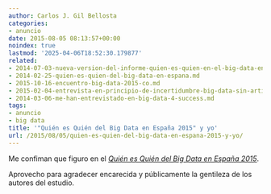 ```yaml
---
author: Carlos J. Gil Bellosta
categories:
- anuncio
date: 2015-08-05 08:13:57+00:00
noindex: true
lastmod: '2025-04-06T18:52:30.179877'
related:
- 2014-07-03-nueva-version-del-informe-quien-es-quien-en-el-big-data-en-espana.md
- 2014-02-25-quien-es-quien-del-big-data-en-espana.md
- 2015-10-16-encuentro-big-data-2015-co.md
- 2015-02-04-entrevista-en-principio-de-incertidumbre-big-data-sin-artificio.md
- 2014-03-06-me-han-entrevistado-en-big-data-4-success.md
tags:
- anuncio
- big data
title: '"Quién es Quién del Big Data en España 2015" y yo'
url: /2015/08/05/quien-es-quien-del-big-data-en-espana-2015-y-yo/
---
```


Me confiman que figuro en el [_Quién es Quién del Big Data en España 2015_](http://bigdata4success.com/blog/informe-quien-es-quien-big-data-espana-2015/).

Aprovecho para agradecer encarecida y públicamente la gentileza de los autores del estudio.